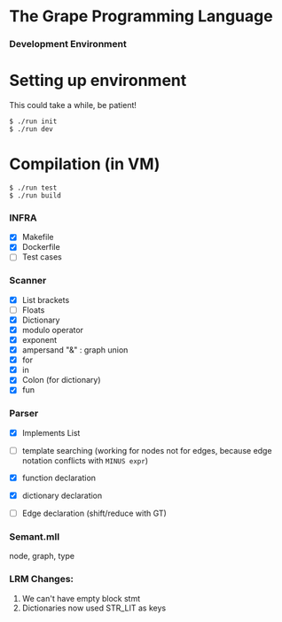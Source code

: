 # The Grape Programming Language

### Development Environment

# Setting up environment
This could take a while, be patient!
```
$ ./run init
$ ./run dev
```

# Compilation (in VM)
```
$ ./run test
$ ./run build
```


### INFRA
- [X] Makefile
- [X] Dockerfile
- [ ] Test cases

### Scanner 
- [X] List brackets
- [ ] Floats 
- [X] Dictionary 
- [X] modulo operator
- [X] exponent
- [X] ampersand "&" : graph union
- [X] for
- [X] in
- [X] Colon (for dictionary)
- [X] fun

### Parser 
- [X] Implements List 
- [ ] template searching (working for nodes not for edges, because edge notation conflicts with `MINUS expr`)
- [X] function declaration
- [X] dictionary declaration
- [ ] Edge declaration (shift/reduce with GT)


### Semant.mll
node, graph, type


### LRM Changes: 
1. We can't have empty block stmt
3. Dictionaries now used STR_LIT as keys 
